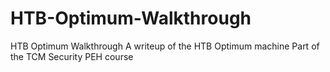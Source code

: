 # HTB-Optimum-Walkthrough
HTB Optimum Walkthrough
A writeup of the HTB Optimum machine
Part of the TCM Security PEH course

